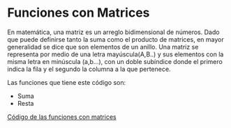# Funciones con Matrices

En matemática, una matriz es un arreglo bidimensional de números. Dado que puede definirse tanto la suma como el producto de matrices, en mayor generalidad se dice que son elementos de un anillo. Una matriz se representa por medio de una letra mayúscula(A,B..) y sus elementos con la misma letra en minúscula (a,b...), con un doble subíndice donde el primero indica la fila y el segundo la columna a la que pertenece. 

Las funciones que tiene este código son:
- Suma
- Resta

[Código de las funciones con matrices](https://github.com/Azazyro/Metodos-Numericos-/blob/master/Funciones%20con%20Matrices/Codigo%20de%20Funciones%20con%20Matrices.py)
